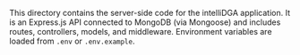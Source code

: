 This directory contains the server-side code for the intelliDGA application.
It is an Express.js API connected to MongoDB (via Mongoose) and includes routes, controllers, models, and middleware.
Environment variables are loaded from `.env` or `.env.example`.
